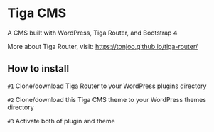 # Tiga CMS

A CMS built with WordPress, Tiga Router, and Bootstrap 4

More about Tiga Router, visit: https://tonjoo.github.io/tiga-router/

## How to install

`#1` Clone/download Tiga Router to your WordPress plugins directory

`#2` Clone/download this Tiga CMS theme to your WordPress themes directory

`#3` Activate both of plugin and theme